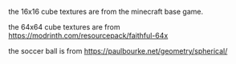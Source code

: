 the 16x16 cube textures are from the minecraft base game.

the 64x64 cube textures are from https://modrinth.com/resourcepack/faithful-64x

the soccer ball is from https://paulbourke.net/geometry/spherical/


